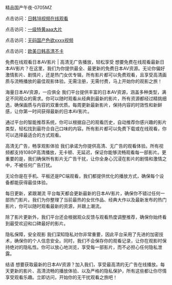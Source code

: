 
精品国产午夜-0705MZ


点击访问：<a href="https://gsd-agv.pages.dev/">日韩18视频在线观看</a>

点击访问：<a href="https://bsdf-5f5.pages.dev/">一级特黄aaa大片</a>

点击访问：<a href="https://rtj-3zo.pages.dev/">无码国产色欲xxxx视频</a>

点击访问：<a href="https://fdhf-454.pages.dev/">欧美日韩高清不卡</a>



免费在线观看日本AV影片 | 高清无广告播放，轻松享受
想要免费在线观看最新日本AV影片？在这里，我们为你提供最全、最更新的免费日本AV资源。无论你偏好激情影片、剧情片，还是热门女优专辑，所有影片都可以免费观看，且享受高清画质与流畅播放的最佳观影体验。无需注册，无需付费，马上开始你的观影之旅！

海量日本AV资源，一应俱全
我们平台提供丰富的日本AV资源，涵盖多种类型，满足不同观众的需求。你可以随时观看从经典到最新的影片，所有资源都经过精挑细选，确保画质与内容的双重优质。每周更新最新影片，保持内容的时效性和新鲜感，让你第一时间获得最新的日本AV影片。

通过平台的智能推荐系统，你可以根据自己的观看历史，自动推荐你感兴趣的影片类型，轻松找到最符合自己口味的内容。所有影片都可以免费下载或在线观看，你可以选择最适合的方式观看。

高清无广告，畅享观影体验
我们承诺为你提供高清、无广告的观看体验。所有视频都支持1080P高清播放，无卡顿、无延迟，保证你能够流畅观看每一部影片。更重要的是，我们确保所有影片无广告干扰，让你全身心沉浸在影片的剧情和激情之中，不被任何广告打扰。

无论你是在手机、平板还是PC端观看，我们都提供优化的播放方式，确保每个设备都能获得最佳体验。

每日更新，紧跟潮流
平台每天都会更新最新的日本AV影片，确保你不错过任何一部热门影片。我们为你整理了当前最热的女优作品、经典大作以及最新发布的热门影片，你可以随时观看最新的资源，并跟上潮流。

除了影片更新外，我们平台还会根据观众反馈与观看热度调整推荐，确保你始终看到最受欢迎和口碑最好的影片。

隐私保障，安全观影
我们深知隐私对你非常重要，因此平台采用了先进的加密技术，确保你的个人信息安全。同时，我们不会保存你的观看记录，让你在观影时保持绝对的隐私性。你可以放心地浏览，享受每一部影片，而不必担心任何隐私泄露。

结语
想要获取最新的日本AV资源？加入我们，享受最高清的无广告在线播放。每天更新的影片、高清流畅的播放体验、以及严格的隐私保护，所有这些都让你尽情享受观看乐趣。立即访问，开始你的无干扰观看之旅吧！
















<span style="display:none;">[Canonical link]( https://github.com/fir20250705/fir10 ）</span>

